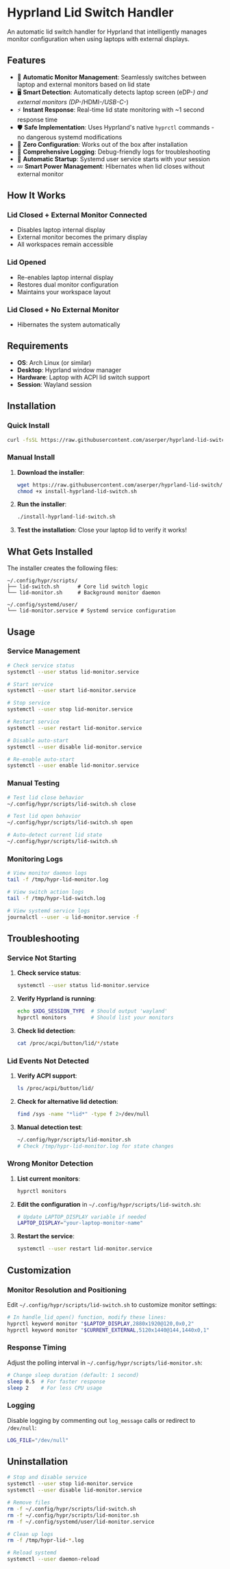 # Hyprland Lid Switch Handler

An automatic lid switch handler for Hyprland that intelligently manages monitor configuration when using laptops with external displays.

## Features

- 🔄 **Automatic Monitor Management**: Seamlessly switches between laptop and external monitors based on lid state
- 🖥️ **Smart Detection**: Automatically detects laptop screen (eDP-*) and external monitors (DP-*/HDMI-*/USB-C-*)
- ⚡ **Instant Response**: Real-time lid state monitoring with ~1 second response time  
- 🛡️ **Safe Implementation**: Uses Hyprland's native `hyprctl` commands - no dangerous systemd modifications
- 🔧 **Zero Configuration**: Works out of the box after installation
- 📝 **Comprehensive Logging**: Debug-friendly logs for troubleshooting
- 🔁 **Automatic Startup**: Systemd user service starts with your session
- 💤 **Smart Power Management**: Hibernates when lid closes without external monitor

## How It Works

### Lid Closed + External Monitor Connected
- Disables laptop internal display
- External monitor becomes the primary display
- All workspaces remain accessible

### Lid Opened
- Re-enables laptop internal display  
- Restores dual monitor configuration
- Maintains your workspace layout

### Lid Closed + No External Monitor
- Hibernates the system automatically

## Requirements

- **OS**: Arch Linux (or similar)
- **Desktop**: Hyprland window manager
- **Hardware**: Laptop with ACPI lid switch support
- **Session**: Wayland session

## Installation

### Quick Install

```bash
curl -fsSL https://raw.githubusercontent.com/aserper/hyprland-lid-switch/main/install-hyprland-lid-switch.sh | bash
```

### Manual Install

1. **Download the installer**:
   ```bash
   wget https://raw.githubusercontent.com/aserper/hyprland-lid-switch/main/install-hyprland-lid-switch.sh
   chmod +x install-hyprland-lid-switch.sh
   ```

2. **Run the installer**:
   ```bash
   ./install-hyprland-lid-switch.sh
   ```

3. **Test the installation**:
   Close your laptop lid to verify it works!

## What Gets Installed

The installer creates the following files:

```
~/.config/hypr/scripts/
├── lid-switch.sh      # Core lid switch logic
└── lid-monitor.sh     # Background monitor daemon

~/.config/systemd/user/
└── lid-monitor.service # Systemd service configuration
```

## Usage

### Service Management

```bash
# Check service status
systemctl --user status lid-monitor.service

# Start service
systemctl --user start lid-monitor.service

# Stop service  
systemctl --user stop lid-monitor.service

# Restart service
systemctl --user restart lid-monitor.service

# Disable auto-start
systemctl --user disable lid-monitor.service

# Re-enable auto-start
systemctl --user enable lid-monitor.service
```

### Manual Testing

```bash
# Test lid close behavior
~/.config/hypr/scripts/lid-switch.sh close

# Test lid open behavior
~/.config/hypr/scripts/lid-switch.sh open

# Auto-detect current lid state
~/.config/hypr/scripts/lid-switch.sh
```

### Monitoring Logs

```bash
# View monitor daemon logs
tail -f /tmp/hypr-lid-monitor.log

# View switch action logs  
tail -f /tmp/hypr-lid-switch.log

# View systemd service logs
journalctl --user -u lid-monitor.service -f
```

## Troubleshooting

### Service Not Starting

1. **Check service status**:
   ```bash
   systemctl --user status lid-monitor.service
   ```

2. **Verify Hyprland is running**:
   ```bash
   echo $XDG_SESSION_TYPE  # Should output 'wayland'
   hyprctl monitors        # Should list your monitors
   ```

3. **Check lid detection**:
   ```bash
   cat /proc/acpi/button/lid/*/state
   ```

### Lid Events Not Detected

1. **Verify ACPI support**:
   ```bash
   ls /proc/acpi/button/lid/
   ```
   
2. **Check for alternative lid detection**:
   ```bash
   find /sys -name "*lid*" -type f 2>/dev/null
   ```

3. **Manual detection test**:
   ```bash
   ~/.config/hypr/scripts/lid-monitor.sh
   # Check /tmp/hypr-lid-monitor.log for state changes
   ```

### Wrong Monitor Detection

1. **List current monitors**:
   ```bash
   hyprctl monitors
   ```

2. **Edit the configuration** in `~/.config/hypr/scripts/lid-switch.sh`:
   ```bash
   # Update LAPTOP_DISPLAY variable if needed
   LAPTOP_DISPLAY="your-laptop-monitor-name"
   ```

3. **Restart the service**:
   ```bash
   systemctl --user restart lid-monitor.service
   ```

## Customization

### Monitor Resolution and Positioning

Edit `~/.config/hypr/scripts/lid-switch.sh` to customize monitor settings:

```bash
# In handle_lid_open() function, modify these lines:
hyprctl keyword monitor "$LAPTOP_DISPLAY,2880x1920@120,0x0,2"
hyprctl keyword monitor "$CURRENT_EXTERNAL,5120x1440@144,1440x0,1"
```

### Response Timing

Adjust the polling interval in `~/.config/hypr/scripts/lid-monitor.sh`:

```bash
# Change sleep duration (default: 1 second)
sleep 0.5  # For faster response
sleep 2    # For less CPU usage
```

### Logging

Disable logging by commenting out `log_message` calls or redirect to `/dev/null`:

```bash
LOG_FILE="/dev/null"
```

## Uninstallation

```bash
# Stop and disable service
systemctl --user stop lid-monitor.service
systemctl --user disable lid-monitor.service

# Remove files
rm -f ~/.config/hypr/scripts/lid-switch.sh
rm -f ~/.config/hypr/scripts/lid-monitor.sh  
rm -f ~/.config/systemd/user/lid-monitor.service

# Clean up logs
rm -f /tmp/hypr-lid-*.log

# Reload systemd
systemctl --user daemon-reload
```
